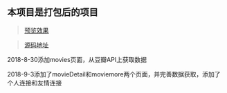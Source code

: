 ﻿## 本项目是打包后的项目

> [预览效果](http://www.akshow.top/#/)

> [源码地址](https://github.com/akun2017/MyProjectCode)

2018-8-30添加movies页面，从豆瓣API上获取数据

2018-9-3添加了movieDetail和moviemore两个页面，并完善数据获取，添加了个人连接和友情连接
